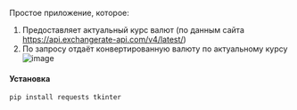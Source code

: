 Простое приложение, которое:
1. Предоставляет актуальный курс валют (по данным сайта https://api.exchangerate-api.com/v4/latest/)
2. По запросу отдаёт конвертированную валюту по актуальному курсу
![image](https://github.com/zhegloova/pythonCurrencyConverter/assets/147665013/e3909dc4-a66f-4865-bd42-5e91476fde94)

#### Установка
`pip install requests tkinter`

